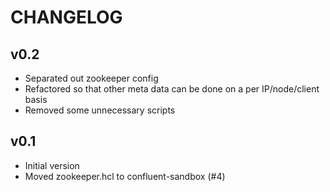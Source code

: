 # CHANGELOG

## v0.2
* Separated out zookeeper config
* Refactored so that other meta data can be done on
  a per IP/node/client basis
* Removed some unnecessary scripts

## v0.1
* Initial version
* Moved zookeeper.hcl to confluent-sandbox (#4)
